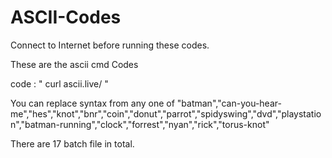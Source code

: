 # ASCII-Codes

Connect to Internet before running these codes.

These are the ascii cmd Codes

code :  " curl ascii.live/<syntax> "

You can replace syntax from any one of "batman","can-you-hear-me","hes","knot","bnr","coin","donut","parrot","spidyswing","dvd","playstation","batman-running","clock","forrest","nyan","rick","torus-knot"

There are 17 batch file in total.
